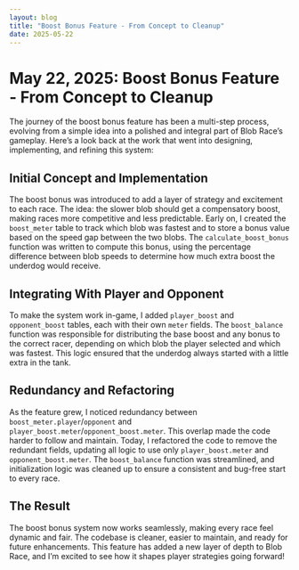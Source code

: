 ```yaml
---
layout: blog
title: "Boost Bonus Feature - From Concept to Cleanup"
date: 2025-05-22
---
```


# May 22, 2025: Boost Bonus Feature - From Concept to Cleanup

The journey of the boost bonus feature has been a multi-step process, evolving from a simple idea into a polished and integral part of Blob Race’s gameplay. Here’s a look back at the work that went into designing, implementing, and refining this system:

## Initial Concept and Implementation
The boost bonus was introduced to add a layer of strategy and excitement to each race. The idea: the slower blob should get a compensatory boost, making races more competitive and less predictable. Early on, I created the `boost_meter` table to track which blob was fastest and to store a bonus value based on the speed gap between the two blobs. The `calculate_boost_bonus` function was written to compute this bonus, using the percentage difference between blob speeds to determine how much extra boost the underdog would receive.

## Integrating With Player and Opponent
To make the system work in-game, I added `player_boost` and `opponent_boost` tables, each with their own `meter` fields. The `boost_balance` function was responsible for distributing the base boost and any bonus to the correct racer, depending on which blob the player selected and which was fastest. This logic ensured that the underdog always started with a little extra in the tank.

## Redundancy and Refactoring
As the feature grew, I noticed redundancy between `boost_meter.player`/`opponent` and `player_boost.meter`/`opponent_boost.meter`. This overlap made the code harder to follow and maintain. Today, I refactored the code to remove the redundant fields, updating all logic to use only `player_boost.meter` and `opponent_boost.meter`. The `boost_balance` function was streamlined, and initialization logic was cleaned up to ensure a consistent and bug-free start to every race.

## The Result
The boost bonus system now works seamlessly, making every race feel dynamic and fair. The codebase is cleaner, easier to maintain, and ready for future enhancements. This feature has added a new layer of depth to Blob Race, and I’m excited to see how it shapes player strategies going forward!
